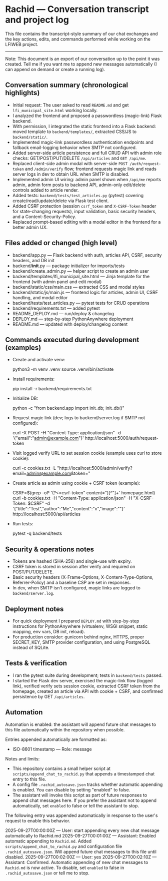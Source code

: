 # Rachid — Conversation transcript and project log

This file contains the transcript-style summary of our chat exchanges and the key actions, edits, and commands performed while working on the LFIWEB project.

---

Note: This document is an export of our conversation up to the point it was created. Tell me if you want me to append new messages automatically (I can append on demand or create a running log).

## Conversation summary (chronological highlights)

- Initial request: The user asked to read `README.md` and get `lfi_municipal_site.html` working locally.
- I analyzed the frontend and proposed a passwordless (magic-link) Flask backend.
- With permission, I integrated the static frontend into a Flask backend: moved template to `backend/templates/`, extracted CSS/JS to `backend/static/`.
- Implemented magic-link passwordless authentication endpoints and fallback email-logging behavior when SMTP not configured.
- Added server-side article persistence and full CRUD API with admin role checks: GET/POST/PUT/DELETE `/api/articles` and `GET /api/me`.
- Replaced client-side admin modal with server-side `POST /auth/request-token` and `/admin/verify` flow; frontend requests magic link and reads server logs in dev to obtain URL when SMTP is disabled.
- Implemented admin UI wiring: admin panel shown when `/api/me` reports admin, admin form posts to backend API, admin-only edit/delete controls added to article render.
- Added tests: `backend/tests/test_articles.py` (pytest) covering create/read/update/delete via Flask test client.
- Added CSRF protection (session `csrf_token` and `X-CSRF-Token` header for state-changing requests), input validation, basic security headers, and a Content-Security-Policy.
- Replaced prompt-based editing with a modal editor in the frontend for a better admin UX.

## Files added or changed (high level)

- backend/app.py — Flask backend with auth, articles API, CSRF, security headers, and DB init
- backend/__init__.py — package initializer for imports/tests
- backend/create_admin.py — helper script to create an admin user
- backend/templates/lfi_municipal_site.html — Jinja template for the frontend (with admin panel and edit modal)
- backend/static/css/main.css — extracted CSS and modal styles
- backend/static/js/main.js — frontend logic for articles, admin UI, CSRF handling, and modal editor
- backend/tests/test_articles.py — pytest tests for CRUD operations
- backend/requirements.txt — added pytest
- README_DEPLOY.md — run/deploy & changelog
- DEPLOY.md — step-by-step PythonAnywhere deployment
- README.md — updated with deploy/changelog content

## Commands executed during development (examples)

- Create and activate venv:

  python3 -m venv .venv
  source .venv/bin/activate

- Install requirements:

  pip install -r backend/requirements.txt

- Initialize DB:

  python -c "from backend.app import init_db; init_db()"

- Request magic link (dev; logs to backend/server.log if SMTP not configured):

  curl -X POST -H "Content-Type: application/json" -d '{"email":"admin@example.com"}' http://localhost:5000/auth/request-token

- Visit logged verify URL to set session cookie (example uses curl to store cookie):

  curl -c cookies.txt -L "http://localhost:5000/admin/verify?email=admin@example.com&token=<token>"

- Create article as admin using cookie + CSRF token (example):

  CSRF=$(grep -oP '(?<=csrf-token" content=")[^"]+' homepage.html)
  curl -b cookies.txt -H "Content-Type: application/json" -H "X-CSRF-Token: $CSRF" -d '{"title":"Test","author":"Me","content":"x","image":""}' http://localhost:5000/api/articles

- Run tests:

  pytest -q backend/tests

## Security & operations notes

- Tokens are hashed (SHA-256) and single-use with expiry.
- CSRF token is stored in session after verify and required on POST/PUT/DELETE.
- Basic security headers (X-Frame-Options, X-Content-Type-Options, Referrer-Policy) and a baseline CSP are set in responses.
- In dev, when SMTP isn't configured, magic links are logged to `backend/server.log`.

## Deployment notes

- For quick deployment I prepared `DEPLOY.md` with step-by-step instructions for PythonAnywhere (virtualenv, WSGI snippet, static mapping, env vars, DB init, reload).
- For production consider: gunicorn behind nginx, HTTPS, proper SECRET_KEY, SMTP provider configuration, and using PostgreSQL instead of SQLite.

## Tests & verification

- I ran the pytest suite during development; tests in `backend/tests` passed.
- I started the Flask dev server, exercised the magic-link flow (logged link), verified verify sets session cookie, extracted CSRF token from the homepage, created an article via API with cookie + CSRF, and confirmed persistence by GET `/api/articles`.

## Automation

Automation is enabled: the assistant will append future chat messages to this file automatically within the repository when possible.

Entries appended automatically are formatted as:

- ISO-8601 timestamp — Role: message

Notes and limits:

- This repository contains a small helper script at `scripts/append_chat_to_rachid.py` that appends a timestamped chat entry to this file.
- A config file `.rachid_autosave.json` tracks whether automatic appending is enabled. You can disable by setting "enabled" to false.
- The assistant will invoke this script as part of future responses to append chat messages here. If you prefer the assistant not to append automatically, set `enabled` to false or tell the assistant to stop.

The following entry was appended automatically in response to the user's request to enable this behavior.

2025-09-27T00:00:00Z — User: start appending every new chat message automatically to Rachid.md
2025-09-27T00:01:00Z — Assistant: Enabled automatic appending to `Rachid.md`. Added `scripts/append_chat_to_rachid.py` and configuration file `.rachid_autosave.json`. Will append future chat messages to this file until disabled.
2025-09-27T00:02:00Z — User: yes
2025-09-27T00:02:10Z — Assistant: Confirmed. Automatic appending of new chat messages to `Rachid.md` is now active. To disable, set `enabled` to false in `.rachid_autosave.json` or tell me to stop.
